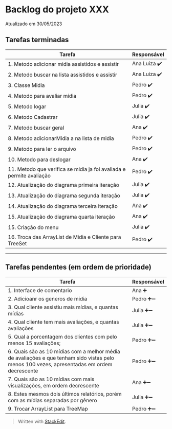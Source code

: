 
# Backlog do projeto XXX
Atualizado em 30/05/2023

## Tarefas terminadas

| Tarefa      | Responsável |
| ----------- | ----------- |
| 1. Metodo adicionar midia assistidos e assistir      | Ana Luiza  ✔️     |
| 2. Metodo buscar na lista assistidos e assistir   | Ana Luiza ✔️       |
| 3. Classe Midia   | Pedro ✔️       |
| 4. Metodo para avaliar midia   | Pedro ✔️       |
| 5. Metodo logar   | Julia ✔️       |
| 6. Metodo Cadastrar   | Julia ✔️       |
| 7. Metodo buscar geral   | Ana  ✔️      |
| 8. Metodo adicionarMidia a na lista de midia   | Pedro  ✔️      |
| 9. Metodo para ler o arquivo   | Pedro  ✔️      |
| 10. Metodo para deslogar   | Ana  ✔️      |
| 11. Metodo que verifica se midia ja foi avaliada e permite avaliação   | Pedro  ✔️      |
| 12. Atualização do diagrama primeira iteração   | Julia  ✔️      |
| 13. Atualização do diagrama segunda iteração   | Julia  ✔️      |
| 14. Atualização do diagrama terceira iteração   | Ana  ✔️      |
| 15. Atualização do diagrama quarta iteração   | Ana  ✔️      |
| 15. Criação do menu   | Julia  ✔️      |
| 16. Troca das ArrayList de Midia e Cliente para TreeSet   | Pedro  ✔️      |

----

## Tarefas pendentes (em ordem de prioridade)

| Tarefa      | Responsável |
| ----------- | ----------- |
| 1. Interface de comentario   | Ana  ➕    |
| 2. Adicioanr os generos de midia      | Pedro ➕➖     |
| 3. Qual cliente assistiu mais mídias, e quantas mídias  | Julia  ➕➖ | 
| 4. Qual cliente tem mais avaliações, e quantas avaliações  | Julia  ➕➖ | 
| 5. Qual a porcentagem dos clientes com pelo menos 15 avaliações;  | Pedro  ➕➖ | 
| 6. Quais são as 10 mídias com a melhor média de avaliações e que tenham sido vistas pelo menos 100 vezes, apresentadas em ordem decrescente  | Pedro  ➕➖ | 
| 7. Quais são as 10 mídias com mais visualizações, em ordem decrescente  | Ana  ➕➖ | 
| 8. Estes mesmos dois últimos relatórios, porém com as mídias separadas por gênero  | Julia  ➕➖ | 
| 9. Trocar ArrayList para TreeMap  | Pedro  ➕➖ | 



> Written with [StackEdit](https://stackedit.io/).
